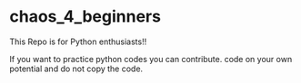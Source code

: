 # chaos_4_beginners

This Repo is for Python enthusiasts!!

If you want to practice python codes you can contribute.
code on your own potential and do not copy the code.
